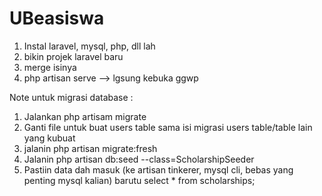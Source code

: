 # UBeasiswa
1. Instal laravel, mysql, php, dll lah
2. bikin projek laravel baru
3. merge isinya
4. php artisan serve --> lgsung kebuka ggwp



Note untuk migrasi database : 
1.  Jalankan php artisam migrate
2.  Ganti file untuk buat users table sama isi migrasi users table/table lain yang kubuat
3.  jalanin php artisan migrate:fresh
4. Jalanin php artisan db:seed --class=ScholarshipSeeder
5. Pastiin data dah masuk (ke artisan tinkerer, mysql cli, bebas yang penting mysql kalian) barutu select * from scholarships;
   
